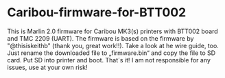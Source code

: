 # Caribou-firmware-for-BTT002
This is Marlin 2.0 firmware for Caribou MK3(s) printers with BTT002 board and TMC 2209 (UART). The firmware is based on the firmware by "@thisiskeithb" (thank you, great work!!). Take a look at he wire guide, too. Just rename the downloaded file to „firmware.bin“ and copy the file to SD card. Put SD into printer and boot. That´s it! I am not responsible for any issues, use at your own risk!
